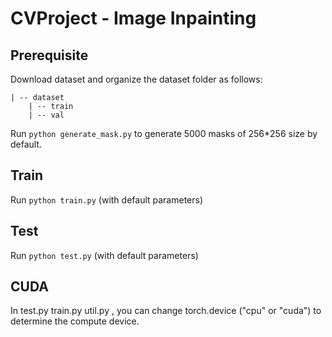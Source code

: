 # CVProject - Image Inpainting

## Prerequisite

Download dataset and organize the dataset folder as follows:
```
| -- dataset
    | -- train
    | -- val
```

Run `python generate_mask.py` to generate 5000 masks of 256*256 size by default.

## Train

Run `python train.py` (with default parameters)

## Test

Run `python test.py` (with default parameters)

## CUDA

In test.py train.py util.py , you can change torch.device ("cpu" or "cuda") to determine the compute device.

